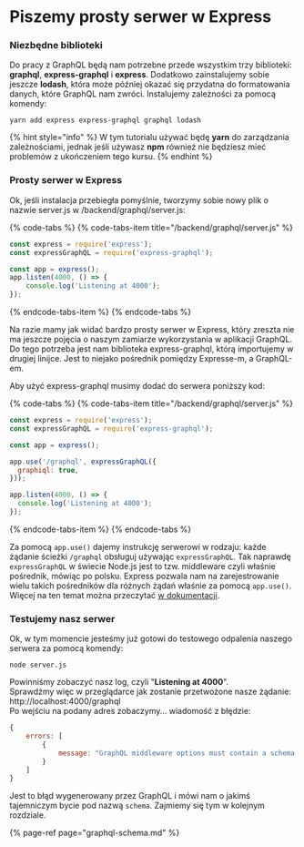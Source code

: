 # Piszemy prosty serwer w Express

### Niezbędne biblioteki

Do pracy z GraphQL będą nam potrzebne przede wszystkim trzy biblioteki: **graphql**, **express-graphql** i **express**. Dodatkowo zainstalujemy sobie jeszcze **lodash**, która może później okazać się przydatna do formatowania danych, które GraphQL nam zwróci. Instalujemy zależności za pomocą komendy:

```
yarn add express express-graphql graphql lodash
```

{% hint style="info" %}
W tym tutorialu używać będę **yarn** do zarządzania zależnościami, jednak jeśli używasz **npm** również nie będziesz mieć problemów z ukończeniem tego kursu.
{% endhint %}

### Prosty serwer w Express

Ok, jeśli instalacja przebiegła pomyślnie, tworzymy sobie nowy plik o nazwie server.js w /backend/graphql/server.js:

{% code-tabs %}
{% code-tabs-item title="/backend/graphql/server.js" %}
```javascript
const express = require('express');
const expressGraphQL = require('express-graphql');

const app = express();
app.listen(4000, () => {
    console.log('Listening at 4000');
});
```
{% endcode-tabs-item %}
{% endcode-tabs %}

Na razie mamy jak widać bardzo prosty serwer w Express, który zreszta nie ma jeszcze pojęcia o naszym zamiarze wykorzystania w aplikacji GraphQL. Do tego potrzeba jest nam biblioteka express-graphql, którą importujemy w drugiej linijce. Jest to niejako pośrednik pomiędzy Expresse-m, a GraphQL-em.

Aby użyć express-graphql musimy dodać do serwera poniższy kod:

{% code-tabs %}
{% code-tabs-item title="/backend/graphql/server.js" %}
```javascript
const express = require('express');
const expressGraphQL = require('express-graphql');

const app = express();

app.use('/graphql', expressGraphQL({
  graphiql: true,
}));

app.listen(4000, () => {
  console.log('Listening at 4000');
});
```
{% endcode-tabs-item %}
{% endcode-tabs %}

Za pomocą `app.use()` dajemy instrukcję serwerowi w rodzaju: każde żądanie ścieżki `/graphql` obsługuj używając `expressGraphQL`. Tak naprawdę `expressGraphQL` w świecie Node.js jest to tzw. middleware czyli właśnie pośrednik, mówiąc po polsku. Express pozwala nam na zarejestrowanie wielu takich pośredników dla różnych żądań właśnie za pomocą `app.use()`. Więcej na ten temat można przeczytać [w dokumentacji](https://expressjs.com/en/api.html#app.use).

### Testujemy nasz serwer

Ok, w tym momencie jesteśmy już gotowi do testowego odpalenia naszego serwera za pomocą komendy:

`node server.js`

Powinniśmy zobaczyć nasz log, czyli "**Listening at 4000**".  
Sprawdźmy więc w przeglądarce jak zostanie przetwożone nasze żądanie: http://localhost:4000/graphql  
Po wejściu na podany adres zobaczymy... wiadomość z błędzie:

```javascript
{
    errors: [
        {
            message: "GraphQL middleware options must contain a schema."
        }
    ]
}
```

Jest to błąd wygenerowany przez GraphQL i mówi nam o jakimś tajemniczym bycie pod nazwą `schema`. Zajmiemy się tym w kolejnym rozdziale.

{% page-ref page="graphql-schema.md" %}



